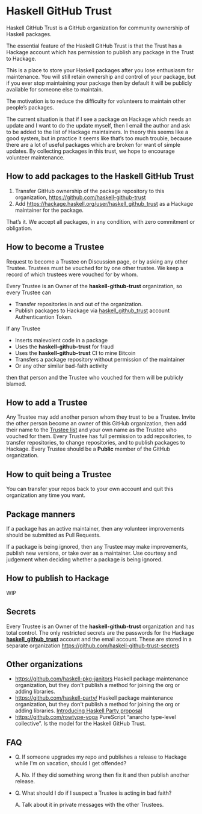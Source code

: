 # Haskell GitHub Trust

Haskell GitHub Trust is a GitHub organization for community ownership of Haskell packages.

The essential feature of the Haskell GitHub Trust is that the Trust has a Hackage account which has permission to publish any package in the Trust to Hackage.

This is a place to store your Haskell packages after you lose enthusiasm for maintenance.
You will still retain ownership and control of your package, but if you ever stop maintaining your package then by
default it will be publicly available for someone else to maintain.

The motivation is to reduce the difficulty for volunteers to maintain other people’s packages.

The current situation is that if I see a package on Hackage which needs an update and I want to do the update myself,
then I email the author and ask to be added to the list of Hackage maintainers. In theory this seems like a good system,
but in practice it seems like that’s too much trouble, because there are a lot of useful packages which are broken for want
of simple updates. By collecting packages in this trust, we hope to encourage volunteer maintenance.

## How to add packages to the Haskell GitHub Trust

1. Transfer GitHub ownership of the package repository to this organization, https://github.com/haskell-github-trust
2. Add https://hackage.haskell.org/user/haskell_github_trust as a Hackage maintainer for the package.

That’s it. We accept all packages, in any condition, with zero commitment or obligation.

## How to become a Trustee

Request to become a Trustee on Discussion page, or by asking any other Trustee. Trustees must be vouched for by one other trustee.
We keep a record of which trustees were vouched for by whom.

Every Trustee is an Owner of the __haskell-github-trust__ organization, so every Trustee can

* Transfer repositories in and out of the organization.
* Publish packages to Hackage via [haskell_github_trust](https://hackage.haskell.org/user/haskell_github_trust) account Authenticantion Token.

If any Trustee 

* Inserts malevolent code in a package
* Uses the __haskell-github-trust__ for fraud
* Uses the __haskell-github-trust__ CI to mine Bitcoin
* Transfers a package repository without permission of the maintainer
* Or any other similar bad-faith activity

then that person and the Trustee who vouched for them will be publicly blamed.

## How to add a Trustee

Any Trustee may add another person whom they trust to be a Trustee. Invite the other person become an owner of this GitHub organization, then add their name to the [Trustee list](https://github.com/haskell-github-trust/.github/blob/main/TRUSTEES.md) and your own name as the Trustee who vouched for them. Every Trustee has full permission to add repositories, to transfer repositories, to change repositories, and to publish packages to Hackage. Every Trustee should be a __Public__ member of the GitHub organization.

## How to quit being a Trustee

You can transfer your repos back to your own account and quit this organization any time you want.

## Package manners

If a package has an active maintainer, then any volunteer improvements should be submitted as Pull Requests.

If a package is being ignored,
then any Trustee may make improvements, publish new versions, or take over as a maintainer. Use courtesy and judgement when deciding whether
a package is being ignored.

## How to publish to Hackage

WIP

## Secrets

Every Trustee is an Owner of the __haskell-github-trust__ organization and has total control. The only restricted secrets are the passwords for the Hackage [__haskell_github_trust__](https://hackage.haskell.org/user/haskell_github_trust) account and the email account. These are stored in a separate organization https://github.com/haskell-github-trust-secrets

## Other organizations

* https://github.com/haskell-pkg-janitors Haskell package maintenance organization, but they don't publish a method for joining the org or adding libraries.
* https://github.com/haskell-party/ Haskell package maintenance organization, but they don't publish a method for joining the org or adding libraries. [Introducing Haskell Party proposal](https://github.com/haskellfoundation/stability/pull/12)
* https://github.com/rowtype-yoga PureScript “anarcho type-level collective”. Is the model for the Haskell GitHub Trust.

## FAQ

* Q. If someone upgrades my repo and publishes a release to Hackage while I'm on vacation, should I get offended?
  
  A. No. If they did something wrong then fix it and then publish another release.
  
* Q. What should I do if I suspect a Trustee is acting in bad faith?

  A. Talk about it in private messages with the other Trustees.

